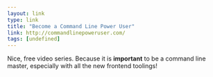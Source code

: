 ```yaml
---
layout: link
type: link
title: "Become a Command Line Power User"
link: http://commandlinepoweruser.com/
tags: [undefined]
---
```

Nice, free video series. Because it is **important** to be a command line master, especially with all the new frontend toolings!